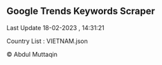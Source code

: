 

## Google Trends Keywords Scraper 
 
Last Update 18-02-2023 , 14:31:21

Country List :
VIETNAM.json



© Abdul Muttaqin 
